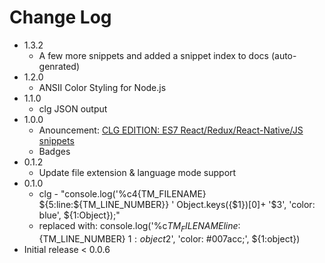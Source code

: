 # Change Log
-   1.3.2
    - A few more snippets and added a snippet index to docs (auto-genrated) 
-   1.2.0
    - ANSII Color Styling for Node.js
-   1.1.0
    - clg JSON output 
-   1.0.0
    - Anouncement: [CLG EDITION: ES7 React/Redux/React-Native/JS snippets](https://marketplace.visualstudio.com/items?itemName=alexkev.clg-edition-es7-react-js-snippets) 
    - Badges
-   0.1.2
    - Update file extension & language mode support
-   0.1.0
    -   clg - "console.log('%c$4${TM_FILENAME} ${5:line:${TM_LINE_NUMBER}} ' Object.keys({$1})[0]+ '$3', 'color: blue', \${1:Object});"
    -   replaced with: console.log('%c${TM_FILENAME} line:${TM_LINE_NUMBER} ${1:object}$2', 'color: #007acc;', \${1:object})
-   Initial release < 0.0.6

